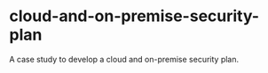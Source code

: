 # cloud-and-on-premise-security-plan
A case study to develop a cloud and on-premise security plan. 
